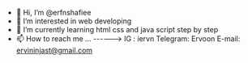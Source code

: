 - 👋 Hi, I’m @erfnshafiee
- 👀 I’m interested in web developing
- 🌱 I’m currently learning html css and java script step by step
- 📫 How to reach me ... ------> IG : iervn     Telegram: Ervoon    E-mail: ervininjast@gmail.com
<!---
erfnshafiee/erfnshafiee is a ✨ special ✨ repository because its `README.md` (this file) appears on your GitHub profile.
You can click the Preview link to take a look at your changes.
--->

